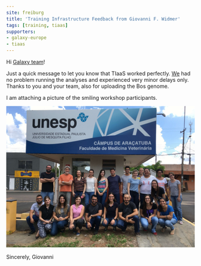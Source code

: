 ```yaml
---
site: freiburg
title: 'Training Infrastructure Feedback from Giovanni F. Widmer'
tags: [training, tiaas]
supporters:
- galaxy-europe
- tiaas
---
```


Hi [Galaxy team](https://galaxyproject.eu/freiburg/)!

Just a quick message to let you know that TIaaS worked perfectly.
[We](https://www.international.unesp.br) had no problem running the analyses and experienced very minor delays only.
Thanks to you and your team, also for uploading the Bos genome. 

I am attaching a picture of the smiling workshop participants.

<img src="/assets/media/unesp.jpg" width="800px" alt="Training participants." />

Sincerely,
Giovanni
